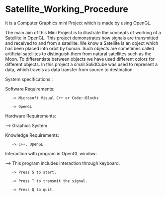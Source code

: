# Satellite_Working_Procedure
It is a Computer Graphics mini Project which is made by using OpenGL.
 
The main aim of this Mini Project is to illustrate the concepts of working of a Satellite in OpenGL. This project demonstrates how signals are transmitted and received to and from a satellite. We know a Satellite is an object which has been placed into orbit by human. Such objects are sometimes called artificial satellites to distinguish them from natural satellites such as the Moon. To differentiate between objects we have used different colors for different objects. In this project a small SolidCube was used to represent a data, which travels as data transfer from source to destination. 

System specifications :

Software Requirements:

       -> Microsoft Visual C++ or Code::Blocks

       -> OpenGL

Hardware Requirements:

 --> Graphics System
 
Knowledge Requirements:

       -> C++, OpenGL
 

Interaction with program in OpenGL window:

--> This program includes interaction through keyboard.

       -> Press S to start.
   
       -> Press T to transmit the signal.
   
       -> Press Q to quit.

